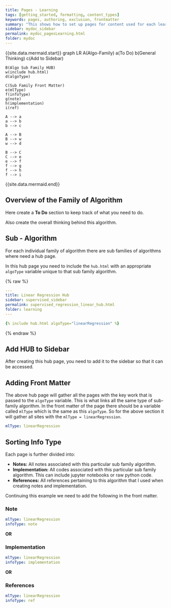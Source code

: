```yaml
---
title: Pages - Learning
tags: [getting_started, formatting, content_types]
keywords: pages, authoring, exclusion, frontmatter
summary: "This shows how to set up pages for content used for each learning algorithm."
sidebar: mydoc_sidebar
permalink: mydoc_pagesLearning.html
folder: mydoc
---
```


{{site.data.mermaid.start}}
graph LR
	A(Algo-Family)
	a(To Do)
	b(General Thinking)
	c(Add to Sidebar)	

	B(Algo Sub Family HUB)	
	w(include hub.html)
	d(algoType)

	C(Sub Family Front Matter)	
	e(mlType)
	f(infoType)
	g(note)
	h(implementation)
	i(ref)

    A --> a
    a --> b
    b --> c

    A --> B
    B --> w
    w --> d

    B --> C    
    C --> e
    e --> f
    f --> g
    f --> h
    f --> i

{{site.data.mermaid.end}}


## Overview of the Family of Algorithm
Here create a __To Do__ section to keep track of what you need to do.

Also create the overall thinking behind this algorithm.

## Sub - Algorithm
For each individual family of algorithm there are sub families of algorithms where need a hub page.

In this hub page you need to include the ```hub.html``` with an appropriate ```algoType``` variable unique to that sub family algorithm.  

{% raw %}
```yaml
---
title: Linear Regression Hub
sidebar: supervised_sidebar
permalink: supervised_regression_linear_hub.html
folder: learning
---

{% include hub.html algoType="linearRegression" %}
```
{% endraw %}

## Add HUB to Sidebar
After creating this hub page, you need to add it to the sidebar so that it can be accessed.

## Adding Front Matter
The above hub page will gather all the pages with the key work that is passed to the ```algoType``` variable.  This is what links all the same type of sub-family algorithm.  In the front matter of the page there should be a variable called ```mlType``` which is the same as this ```algoType```.  So for the above section it will gather all sites with the ```mlType = linearRegression```.

```yaml
mlType: linearRegression
```

## Sorting Info Type
Each page is further divided into:
- __Notes:__ All notes associated with this particular sub family algorithm.
- __Implementation:__ All codes associated with this particular sub family algorithm.  This can include jupyter notebooks or raw python code.
- __References:__ All references pertaining to this algorithm that I used when creating notes and implementation. 

Continuing this example we need to add the following in the front matter.

### Note
```yaml
mlType: linearRegression
infoType: note
```
__OR__

### Implementation
```yaml
mlType: linearRegression
infoType: implementation
```

__OR__

### References
```yaml
mlType: linearRegression
infoType: ref
```